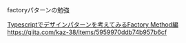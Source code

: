 factoryパターンの勉強

[Typescriptでデザインパターンを考えてみるFactory Method編](https://qiita.com/kaz-38/items/5959970ddb74b957b6cf)https://qiita.com/kaz-38/items/5959970ddb74b957b6cf
